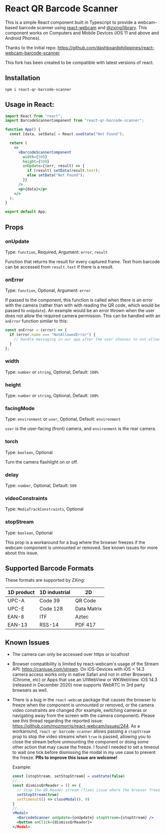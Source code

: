 # React QR Barcode Scanner

This is a simple React component built in Typescript to provide a webcam-based barcode scanner using [react-webcam](https://github.com/mozmorris/react-webcam) and [@zxing/library](https://github.com/zxing-js/library). This component works on Computers and Mobile Devices (iOS 11 and above and Android Phones).

Thanks to the initial repo: https://github.com/dashboardphilippines/react-webcam-barcode-scanner

This fork has been created to be compatible with latest versions of react.

## Installation

```
npm i react-qr-barcode-scanner
```

## Usage in React:

```jsx
import React from "react";
import BarcodeScannerComponent from "react-qr-barcode-scanner";

function App() {
  const [data, setData] = React.useState("Not Found");

  return (
    <>
      <BarcodeScannerComponent
        width={500}
        height={500}
        onUpdate={(err, result) => {
          if (result) setData(result.text);
          else setData("Not Found");
        }}
      />
      <p>{data}</p>
    </>
  );
}

export default App;
```

## Props

### onUpdate

Type: `function`, Required, Argument: `error`, `result`

Function that returns the result for every captured frame. Text from barcode can be accessed from `result.text` if there is a result.

### onError

Type: `function`, Optional, Argument: `error`

If passed to the component, this function is called when there is an error with the camera (rather than with with reading the QR code, which would be passed to `onUpdate`). An example would be an error thrown when the user does not allow the required camera permission. This can be handled with an `onError` function similar to this:

```jsx
const onError = (error) => {
  if (error.name === "NotAllowedError") {
    // Handle messaging in our app after the user chooses to not allow the camera permissions
  }
};
```

### width

Type: `number` or `string`, Optional, Default: `100%`

### height

Type: `number` or `string`, Optional, Default: `100%`

### facingMode

Type: `environment` or `user`, Optional, Default: `environment`

`user` is the user-facing (front) camera, and `environment` is the rear camera.

### torch

Type: `boolean`, Optional

Turn the camera flashlight on or off.

### delay

Type: `number`, Optional, Default: `500`

### videoConstraints

Type: `MediaTrackConstraints`, Optional

### stopStream

Type: `boolean`, Optional

This prop is a workaround for a bug where the browser freezes if the webcam component is unmounted or removed. See known issues for more about this issue.

## Supported Barcode Formats

These formats are supported by ZXing:

| 1D product | 1D industrial | 2D          |
| ---------- | ------------- | ----------- |
| UPC-A      | Code 39       | QR Code     |
| UPC-E      | Code 128      | Data Matrix |
| EAN-8      | ITF           | Aztec       |
| EAN-13     | RSS-14        | PDF 417     |

## Known Issues

- The camera can only be accessed over https or localhost
- Browser compatibility is limited by react-webcam's usage of the Stream API: https://caniuse.com/stream. On iOS-Devices with iOS < 14.3 camera access works only in native Safari and not in other Browsers (Chrome, etc) or Apps that use an UIWebView or WKWebView. iOS 14.3 (released in December 2020) now supports WebRTC in 3rd party browsers as well.
- There is a bug in the `react-webcam` package that causes the browser to freeze when the component is unmounted or removed, or the camera video constraints are changed (for example, switching cameras or navigating away from the screen with the camera component). Please see this thread regarding the reported issue: https://github.com/mozmorris/react-webcam/issues/244. As a workaround, `react-qr-barcode-scanner` allows passing a `stopStream` prop to stop the video streams when `true` is passed, allowing you to close the stream before unmounting the component or doing some other action that may cause the freeze. I found I needed to set a timeout to wait one tick before dismissing the modal in my use case to prevent the freeze. **PRs to improve this issue are welcome!**

  Example:

  ```jsx
  const [stopStream, setStopStream] = useState(false)
  //...
  const dismissQrReader = () => {
    // Stop the QR Reader stream (fixes issue where the browser freezes when closing the modal) and then dismiss the modal one tick later
    setStopStream(true)
    setTimeout(() => closeModal(), 0)
  }
  //...
  <Modal>
    <BarcodeScanner onUpdate={onUpdate} stopStream={stopStream} />
    <button onClick={dismissQrReader}>
  </Modal>
  ```
